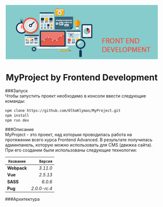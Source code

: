 <!-- Название -->
<div align="center">
    <img src="./static/img/front_end.jpg" width="500">
    <h1> MyProject by Frontend Development</h1>
</div>

<!-- Запуск -->
###Запуск  
Чтобы запустить проект необходимо в консоли ввести следующие команды:
```
npm clone https://github.com/OlhaKlymas/MyProject.git
npm install
npm run dev
```
<!-- Описание -->
###Описание  
MyProject - это проект, над которым проводилась работа на протяжении всего курса Frontend Advanced. В результате получилась админпанель, которую можно использовать для CMS (движка сайта). 
При его создании были использованы следующие технологии:
  

|`Название`  |`Версия`    |  
|----------- |---------:  |  
|**Webpack** |*3.11.0*    |  
|**Vue**     |*2.5.13*    |  
|**SASS**    |*6.0.6*     |  
|**Pug**     |*2.0.0-rc.4*|  

<!-- Архитектура -->
###Архитектура  

